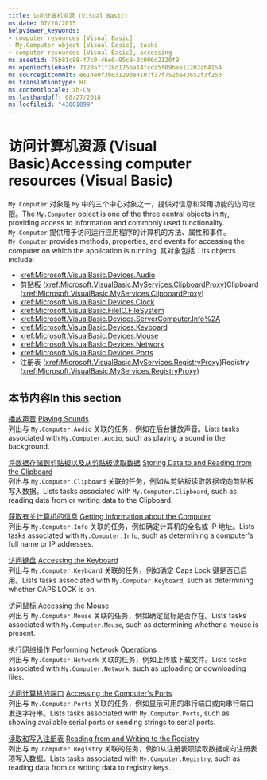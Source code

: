 ```yaml
---
title: 访问计算机资源 (Visual Basic)
ms.date: 07/20/2015
helpviewer_keywords:
- computer resources [Visual Basic]
- My.Computer object [Visual Basic], tasks
- computer resources [Visual Basic], accessing
ms.assetid: 75b81c88-f7c0-46e0-95c8-0c006d2120f9
ms.openlocfilehash: 7128a71f28d1755a14fcda5f09bee11202ab4154
ms.sourcegitcommit: e614e0f3b031293e4107f37f752be43652f3f253
ms.translationtype: HT
ms.contentlocale: zh-CN
ms.lasthandoff: 08/27/2018
ms.locfileid: "43001899"
---
```

# <a name="accessing-computer-resources-visual-basic"></a><span data-ttu-id="a0ea5-102">访问计算机资源 (Visual Basic)</span><span class="sxs-lookup"><span data-stu-id="a0ea5-102">Accessing computer resources (Visual Basic)</span></span>

<span data-ttu-id="a0ea5-103">`My.Computer` 对象是 `My` 中的三个中心对象之一，提供对信息和常用功能的访问权限。</span><span class="sxs-lookup"><span data-stu-id="a0ea5-103">The `My.Computer` object is one of the three central objects in `My`, providing access to information and commonly used functionality.</span></span> <span data-ttu-id="a0ea5-104">`My.Computer` 提供用于访问运行应用程序的计算机的方法、属性和事件。</span><span class="sxs-lookup"><span data-stu-id="a0ea5-104">`My.Computer` provides methods, properties, and events for accessing the computer on which the application is running.</span></span> <span data-ttu-id="a0ea5-105">其对象包括：</span><span class="sxs-lookup"><span data-stu-id="a0ea5-105">Its objects include:</span></span>  
  
-   <xref:Microsoft.VisualBasic.Devices.Audio>
-   <span data-ttu-id="a0ea5-106">剪贴板 (<xref:Microsoft.VisualBasic.MyServices.ClipboardProxy>)</span><span class="sxs-lookup"><span data-stu-id="a0ea5-106">Clipboard (<xref:Microsoft.VisualBasic.MyServices.ClipboardProxy>)</span></span>
-   <xref:Microsoft.VisualBasic.Devices.Clock>
-   <xref:Microsoft.VisualBasic.FileIO.FileSystem>
-   <xref:Microsoft.VisualBasic.Devices.ServerComputer.Info%2A>
-   <xref:Microsoft.VisualBasic.Devices.Keyboard>
-   <xref:Microsoft.VisualBasic.Devices.Mouse>
-   <xref:Microsoft.VisualBasic.Devices.Network>
-   <xref:Microsoft.VisualBasic.Devices.Ports>
-   <span data-ttu-id="a0ea5-107">注册表 (<xref:Microsoft.VisualBasic.MyServices.RegistryProxy>)</span><span class="sxs-lookup"><span data-stu-id="a0ea5-107">Registry (<xref:Microsoft.VisualBasic.MyServices.RegistryProxy>)</span></span>
  
## <a name="in-this-section"></a><span data-ttu-id="a0ea5-108">本节内容</span><span class="sxs-lookup"><span data-stu-id="a0ea5-108">In this section</span></span>

<span data-ttu-id="a0ea5-109">[播放声音](../../../../visual-basic/developing-apps/programming/computer-resources/playing-sounds.md) </span><span class="sxs-lookup"><span data-stu-id="a0ea5-109">[Playing Sounds](../../../../visual-basic/developing-apps/programming/computer-resources/playing-sounds.md) </span></span>  
<span data-ttu-id="a0ea5-110">列出与 `My.Computer.Audio` 关联的任务，例如在后台播放声音。</span><span class="sxs-lookup"><span data-stu-id="a0ea5-110">Lists tasks associated with `My.Computer.Audio`, such as playing a sound in the background.</span></span>

<span data-ttu-id="a0ea5-111">[将数据存储到剪贴板以及从剪贴板读取数据](../../../../visual-basic/developing-apps/programming/computer-resources/storing-data-to-and-reading-from-the-clipboard.md) </span><span class="sxs-lookup"><span data-stu-id="a0ea5-111">[Storing Data to and Reading from the Clipboard](../../../../visual-basic/developing-apps/programming/computer-resources/storing-data-to-and-reading-from-the-clipboard.md) </span></span>  
<span data-ttu-id="a0ea5-112">列出与 `My.Computer.Clipboard` 关联的任务，例如从剪贴板读取数据或向剪贴板写入数据。</span><span class="sxs-lookup"><span data-stu-id="a0ea5-112">Lists tasks associated with `My.Computer.Clipboard`, such as reading data from or writing data to the Clipboard.</span></span>

<span data-ttu-id="a0ea5-113">[获取有关计算机的信息](../../../../visual-basic/developing-apps/programming/computer-resources/getting-information-about-the-computer.md) </span><span class="sxs-lookup"><span data-stu-id="a0ea5-113">[Getting Information about the Computer](../../../../visual-basic/developing-apps/programming/computer-resources/getting-information-about-the-computer.md) </span></span>  
<span data-ttu-id="a0ea5-114">列出与 `My.Computer.Info` 关联的任务，例如确定计算机的全名或 IP 地址。</span><span class="sxs-lookup"><span data-stu-id="a0ea5-114">Lists tasks associated with `My.Computer.Info`, such as determining a computer's full name or IP addresses.</span></span>

<span data-ttu-id="a0ea5-115">[访问键盘](../../../../visual-basic/developing-apps/programming/computer-resources/accessing-the-keyboard.md) </span><span class="sxs-lookup"><span data-stu-id="a0ea5-115">[Accessing the Keyboard](../../../../visual-basic/developing-apps/programming/computer-resources/accessing-the-keyboard.md) </span></span>  
<span data-ttu-id="a0ea5-116">列出与 `My.Computer.Keyboard` 关联的任务，例如确定 Caps Lock 键是否已启用。</span><span class="sxs-lookup"><span data-stu-id="a0ea5-116">Lists tasks associated with `My.Computer.Keyboard`, such as determining whether CAPS LOCK is on.</span></span>

<span data-ttu-id="a0ea5-117">[访问鼠标](../../../../visual-basic/developing-apps/programming/computer-resources/accessing-the-mouse.md) </span><span class="sxs-lookup"><span data-stu-id="a0ea5-117">[Accessing the Mouse](../../../../visual-basic/developing-apps/programming/computer-resources/accessing-the-mouse.md) </span></span>  
<span data-ttu-id="a0ea5-118">列出与 `My.Computer.Mouse` 关联的任务，例如确定鼠标是否存在。</span><span class="sxs-lookup"><span data-stu-id="a0ea5-118">Lists tasks associated with `My.Computer.Mouse`, such as determining whether a mouse is present.</span></span>

<span data-ttu-id="a0ea5-119">[执行网络操作](../../../../visual-basic/developing-apps/programming/computer-resources/performing-network-operations.md) </span><span class="sxs-lookup"><span data-stu-id="a0ea5-119">[Performing Network Operations](../../../../visual-basic/developing-apps/programming/computer-resources/performing-network-operations.md) </span></span>  
<span data-ttu-id="a0ea5-120">列出与 `My.Computer.Network` 关联的任务，例如上传或下载文件。</span><span class="sxs-lookup"><span data-stu-id="a0ea5-120">Lists tasks associated with `My.Computer.Network`, such as uploading or downloading files.</span></span>

<span data-ttu-id="a0ea5-121">[访问计算机的端口](../../../../visual-basic/developing-apps/programming/computer-resources/accessing-the-computer-s-ports.md) </span><span class="sxs-lookup"><span data-stu-id="a0ea5-121">[Accessing the Computer's Ports](../../../../visual-basic/developing-apps/programming/computer-resources/accessing-the-computer-s-ports.md) </span></span>  
<span data-ttu-id="a0ea5-122">列出与 `My.Computer.Ports` 关联的任务，例如显示可用的串行端口或向串行端口发送字符串。</span><span class="sxs-lookup"><span data-stu-id="a0ea5-122">Lists tasks associated with `My.Computer.Ports`, such as showing available serial ports or sending strings to serial ports.</span></span>

<span data-ttu-id="a0ea5-123">[读取和写入注册表](../../../../visual-basic/developing-apps/programming/computer-resources/reading-from-and-writing-to-the-registry.md) </span><span class="sxs-lookup"><span data-stu-id="a0ea5-123">[Reading from and Writing to the Registry](../../../../visual-basic/developing-apps/programming/computer-resources/reading-from-and-writing-to-the-registry.md) </span></span>  
<span data-ttu-id="a0ea5-124">列出与 `My.Computer.Registry` 关联的任务，例如从注册表项读取数据或向注册表项写入数据。</span><span class="sxs-lookup"><span data-stu-id="a0ea5-124">Lists tasks associated with `My.Computer.Registry`, such as reading data from or writing data to registry keys.</span></span>
